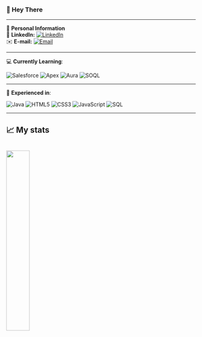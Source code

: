 ### 👋 Hey There

---

📇 **Personal Information**  
🔗 **LinkedIn:** [![LinkedIn](https://img.shields.io/badge/-LinkedIn-0077B5?style=for-the-badge&logo=linkedin&logoColor=white)](https://www.linkedin.com/in/robsonjdias/)  
✉️ **E-mail:** [![Email](https://img.shields.io/badge/-Email-D14836?style=for-the-badge&logo=gmail&logoColor=white)](mailto:robsondiaswp@gmail.com)

---

💻 **Currently Learning**:

![Salesforce](https://img.shields.io/badge/Salesforce-00A1E0?style=for-the-badge&logo=salesforce&logoColor=white)
![Apex](https://img.shields.io/badge/Apex-1798C1?style=for-the-badge&logo=salesforce&logoColor=white)
![Aura](https://img.shields.io/badge/Aura-FFB75D?style=for-the-badge&logo=lightning&logoColor=white)
![SOQL](https://img.shields.io/badge/SOQL-4A154B?style=for-the-badge&logo=Salesforce&logoColor=white)

---

🚀 **Experienced in**:

![Java](https://img.shields.io/badge/Java-ED8B00?style=for-the-badge&logo=java&logoColor=white)
![HTML5](https://img.shields.io/badge/HTML5-E34F26?style=for-the-badge&logo=html5&logoColor=white)
![CSS3](https://img.shields.io/badge/CSS3-1572B6?style=for-the-badge&logo=css3&logoColor=white)
![JavaScript](https://img.shields.io/badge/JavaScript-F7DF1E?style=for-the-badge&logo=javascript&logoColor=black)
![SQL](https://img.shields.io/badge/SQL-4479A1?style=for-the-badge&logo=MySQL&logoColor=white)

---

## 📈 My stats
<br/>
<div>
 <img width=35% align='left'  src="https://github-readme-stats.vercel.app/api/top-langs/?username=robsu66&layout=compact&langs_count=7&theme=react&hide_border=true">
</div>
